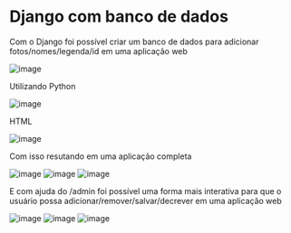 # Django com banco de dados


Com o Django foi possível criar um banco de dados para adicionar fotos/nomes/legenda/id em uma aplicação web

![image](https://github.com/ingridalvesz/Django-com-banco-de-dados/assets/88692119/1b518298-3227-4415-86b6-1160b23fd8e0)

Utilizando Python 

![image](https://github.com/ingridalvesz/Django-com-banco-de-dados/assets/88692119/47e784be-529f-4d0f-86fb-3161bea35c62)

HTML

![image](https://github.com/ingridalvesz/Django-com-banco-de-dados/assets/88692119/5b5f3c50-64f6-4de1-b396-209553fcf524)

Com isso resutando em uma aplicação completa

![image](https://github.com/ingridalvesz/Django-com-banco-de-dados/assets/88692119/6e19a8db-e91c-483b-a12b-b7f92ad276db)
![image](https://github.com/ingridalvesz/Django-com-banco-de-dados/assets/88692119/108bafb7-2e24-4436-a984-d4b3ddd9b25f)
![image](https://github.com/ingridalvesz/Django-com-banco-de-dados/assets/88692119/2f337fd4-ffce-4f35-b6bd-e1968bcd919c)

E com ajuda do /admin foi possível uma forma mais interativa para que o usuário possa adicionar/remover/salvar/decrever  em uma aplicação web

![image](https://github.com/ingridalvesz/Django-com-banco-de-dados/assets/88692119/772118f8-7e69-4a9f-9376-2dc53925710c)
![image](https://github.com/ingridalvesz/Django-com-banco-de-dados/assets/88692119/e9595017-14a1-44cc-b877-6af9d4b02534)
![image](https://github.com/ingridalvesz/Django-com-banco-de-dados/assets/88692119/536bce29-b581-491a-ae04-168d9b02793f)



